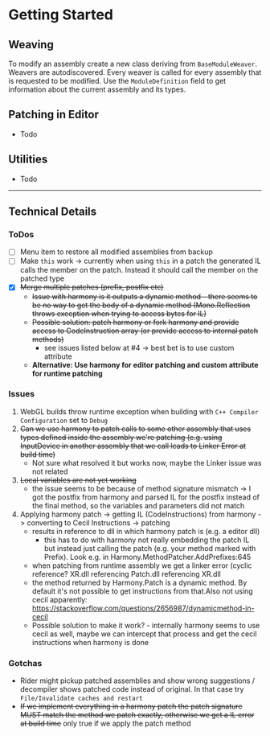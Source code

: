 # Getting Started


## Weaving

To modify an assembly create a new class deriving from ``BaseModuleWeaver``. Weavers are autodiscovered. Every weaver is called for every assembly that is requested to be modified. Use the ``ModuleDefinition`` field to get information about the current assembly and its types.

## Patching in Editor

- Todo

## Utilities

- Todo

----

## Technical Details

### ToDos
- [ ] Menu item to restore all modified assemblies from backup
- [ ] Make ``this`` work -> currently when using ``this`` in a patch the generated IL calls the member on the patch. Instead it should call the member on the patched type
- [x] ~~Merge multiple patches (prefix, postfix etc)~~
  - ~~Issue with harmony is it outputs a dynamic method - there seems to be no way to get the body of a dynamic method (Mono.Reflection throws exception when trying to access bytes for IL)~~
  - ~~Possible solution: patch harmony or fork harmony and provide access to CodeInstruction array (or provide access to internal patch methods)~~
     - see issues listed below at #4 -> best bet is to use custom attribute
  - **Alternative: Use harmony for editor patching and custom attribute for runtime patching**

### Issues

1) WebGL builds throw runtime exception when building with ``C++ Compiler Configuration`` set to ``Debug``
2) ~~Can we use harmony to patch calls to some other assembly that uses types defined inside the assembly we're patching (e.g. using InputDevice in another assembly that we call leads to Linker Error at build time)~~
   - Not sure what resolved it but works now, maybe the Linker issue was not related
3) ~~Local variables are not yet working~~ 
   - the issue seems to be because of method signature mismatch -> I got the postfix from harmony and parsed IL for the postfix instead of the final method, so the variables and parameters did not match
4) Applying harmony patch -> getting IL (CodeInstructions) from harmony -> converting to Cecil Instructions -> patching 
   - results in reference to dll in which harmony patch is (e.g. a editor dll)
     - this has to do with harmony not really embedding the patch IL but instead just calling the patch (e.g. your method marked with Prefix). Look e.g. in Harmony.MethodPatcher.AddPrefixes:645
   - when patching from runtime assembly we get a linker error (cyclic reference? XR.dll referencing Patch.dll referencing XR.dll
   - the method returned by Harmony.Patch is a dynamic method. By default it's not possible to get instructions from that.Also not using cecil apparently: https://stackoverflow.com/questions/2656987/dynamicmethod-in-cecil
   - Possible solution to make it work? - internally harmony seems to use cecil as well, maybe we can intercept that process and get the cecil instructions when harmony is done

### Gotchas

- Rider might pickup patched assemblies and show wrong suggestions / decompiler shows patched code instead of original. In that case try ``File/Invalidate caches and restart``
- ~~If we implement everything in a harmony patch the patch signature MUST match the method we patch exactly, otherwise we get a IL error at build time~~ only true if we apply the patch method


